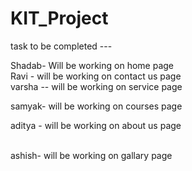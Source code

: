 # KIT_Project


task to be completed ---


Shadab- Will be working on home page <br>
Ravi - will be working on  contact us page <br>
varsha -- will be working on service page  <br>

samyak- will be working on courses page

aditya - will be working on about us page

<br>ashish- will be working on gallary page
